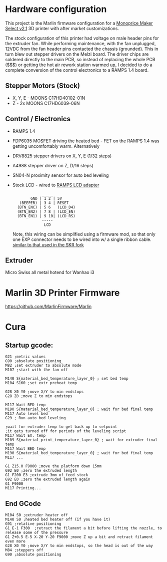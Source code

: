 # Hardware configuration
This project is the Marlin firmware configuration for a [Monoprice Maker Select v2.1](https://www.monoprice.com/product?p_id=13860) 3D printer with after market customizations.

The stock configuration of this printer had voltage on male header pins for the extruder fan. While performing maintenance, with the fan unplugged, 12VDC  from the fan header pins contacted the chassis (grounded). This in turn blew out stepper drivers on the Melzi board. The driver chips are soldered directly to the main PCB, so instead of replacing the whole PCB ($$$) or getting the hot air rework station warmed up, I decided to do a complete conversion of the control electronics to a RAMPS 1.4 board.

## Stepper Motors (Stock)
* X, Y, E - MOONS C17HD40102-01N
* Z - 2x MOONS C17HD6039-06N

## Control / Electronics
* RAMPS 1.4 
* FDP6035 MOSFET driving the heated bed - FET on the RAMPS 1.4 was getting uncomfortably warm. Alternatively 
* DRV8825 stepper drivers on X, Y, E (1/32 steps)
* A4988 stepper driver on Z, (1/16 steps)
* SN04-N proximity sensor for auto bed leveling
* Stock LCD - wired to [RAMPS LCD adapter](https://robotdyn.com/pub/media/0G-00005284==RAMPS1_4-adapter/DOCS/PINOUT==0G-00005284==RAMPS1.4-adapter.jpg)  
  
  ```
               _____
          GND | 1 2 | 5V
     (BEEPER) | 3 4 | RESET
    (BTN_ENC) | 5 6   (LCD_D4)
    (BTN_EN2) | 7 8 | (LCD_EN)
    (BTN_EN1) | 9 10| (LCD_RS)
               -----
                LCD
  ```
  
  Note, this wiring can be simplified using a firmware mod, so that only one EXP connector needs to be wired into w/ a single ribbon cable.
  [similar to that used in the SKR fork](https://github.com/jcorcoran/MakerSelectv2-SKR1.3-Marlin2.0/blob/main/Marlin/Marlin/src/pins/lpc1768/pins_BTT_SKR_V1_3.h#L293)


## Extruder
Micro Swiss all metal hotend for Wanhao i3


# Marlin 3D Printer Firmware
https://github.com/MarlinFirmware/Marlin


# Cura

## Startup gcode:

```
G21 ;metric values
G90 ;absolute positioning
M82 ;set extruder to absolute mode
M107 ;start with the fan off

M140 S{material_bed_temperature_layer_0} ; set bed temp
M104 S160 ;set extr preheat temp

G28 X0 Y0 ;move X/Y to min endstops
G28 Z0 ;move Z to min endstops

M117 Wait BED temp
M190 S{material_bed_temperature_layer_0} ; wait for bed final temp
M117 Auto level bed
G29 ; Run auto bed leveling

;wait for extruder temp to get back up to setpoint
;it gets turned off for periods of the leveling script
M117 Wait EX. temp
M109 S{material_print_temperature_layer_0} ; wait for extruder final temp
M117 Wait BED temp
M190 S{material_bed_temperature_layer_0} ; wait for bed final temp
M117 ...

G1 Z15.0 F9000 ;move the platform down 15mm
G92 E0 ;zero the extruded length
G1 F200 E3 ;extrude 3mm of feed stock
G92 E0 ;zero the extruded length again
G1 F9000
M117 Printing...
```

## End GCode

```
M104 S0 ;extruder heater off
M140 S0 ;heated bed heater off (if you have it)
G91 ;relative positioning
G1 E-1 F300  ;retract the filament a bit before lifting the nozzle, to release some of the pressure
G1 Z+0.5 E-5 X-20 Y-20 F9000 ;move Z up a bit and retract filament even more
G28 X0 Y0 ;move X/Y to min endstops, so the head is out of the way
M84 ;steppers off
G90 ;absolute positioning
```
